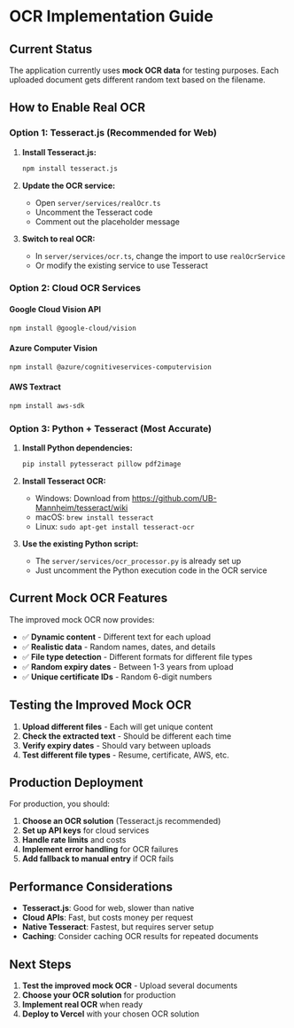 # OCR Implementation Guide

## Current Status
The application currently uses **mock OCR data** for testing purposes. Each uploaded document gets different random text based on the filename.

## How to Enable Real OCR

### Option 1: Tesseract.js (Recommended for Web)

1. **Install Tesseract.js:**
   ```bash
   npm install tesseract.js
   ```

2. **Update the OCR service:**
   - Open `server/services/realOcr.ts`
   - Uncomment the Tesseract code
   - Comment out the placeholder message

3. **Switch to real OCR:**
   - In `server/services/ocr.ts`, change the import to use `realOcrService`
   - Or modify the existing service to use Tesseract

### Option 2: Cloud OCR Services

#### Google Cloud Vision API
```bash
npm install @google-cloud/vision
```

#### Azure Computer Vision
```bash
npm install @azure/cognitiveservices-computervision
```

#### AWS Textract
```bash
npm install aws-sdk
```

### Option 3: Python + Tesseract (Most Accurate)

1. **Install Python dependencies:**
   ```bash
   pip install pytesseract pillow pdf2image
   ```

2. **Install Tesseract OCR:**
   - Windows: Download from https://github.com/UB-Mannheim/tesseract/wiki
   - macOS: `brew install tesseract`
   - Linux: `sudo apt-get install tesseract-ocr`

3. **Use the existing Python script:**
   - The `server/services/ocr_processor.py` is already set up
   - Just uncomment the Python execution code in the OCR service

## Current Mock OCR Features

The improved mock OCR now provides:

- ✅ **Dynamic content** - Different text for each upload
- ✅ **Realistic data** - Random names, dates, and details
- ✅ **File type detection** - Different formats for different file types
- ✅ **Random expiry dates** - Between 1-3 years from upload
- ✅ **Unique certificate IDs** - Random 6-digit numbers

## Testing the Improved Mock OCR

1. **Upload different files** - Each will get unique content
2. **Check the extracted text** - Should be different each time
3. **Verify expiry dates** - Should vary between uploads
4. **Test different file types** - Resume, certificate, AWS, etc.

## Production Deployment

For production, you should:

1. **Choose an OCR solution** (Tesseract.js recommended)
2. **Set up API keys** for cloud services
3. **Handle rate limits** and costs
4. **Implement error handling** for OCR failures
5. **Add fallback to manual entry** if OCR fails

## Performance Considerations

- **Tesseract.js**: Good for web, slower than native
- **Cloud APIs**: Fast, but costs money per request
- **Native Tesseract**: Fastest, but requires server setup
- **Caching**: Consider caching OCR results for repeated documents

## Next Steps

1. **Test the improved mock OCR** - Upload several documents
2. **Choose your OCR solution** for production
3. **Implement real OCR** when ready
4. **Deploy to Vercel** with your chosen OCR solution
